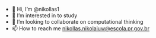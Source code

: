 - 👋 Hi, I’m @nikollas1
- 👀 I’m interested in to study
- 💞️ I’m looking to collaborate on computational thinking
- 📫 How to reach me nikollas.nikolaiuw@escola.pr.gov.br

<!---
nikollas1/nikollas1 is a ✨ special ✨ repository because its `README.md` (this file) appears on your GitHub profile.
You can click the Preview link to take a look at your changes.
--->
